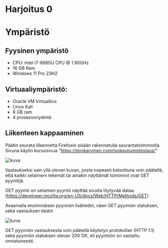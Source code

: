 # Harjoitus 0

# Ympäristö

## Fyysinen ympäristö

- CPU: Intel i7-8665U CPU @ 1.90GHz
- 16 GB Ram
- Windows 11 Pro 23H2

## Virtuaaliympäristö:

- Oracle VM Virtualbox
- Linux Kali
-  8 GB ram
-  4 prosessoriydintä

## Liikenteen kappaaminen

Päätin seurata liikennettä Firefoxin sisään rakennetulla seurantatoiminnolla. Sivuna käytin kurssisivua "https://terokarvinen.com/tunkeutumistestaus/"

![kuva](https://github.com/user-attachments/assets/956ce117-eb73-4c08-af62-154d5e973d84)

Vastaukseksi sain yllä olevan kuvan, joista nopeasti katsottuna voin päätellä, että kaikki selaimeni tekemät tai ainakin näyttämät toiminnot ovat GET pyyntöjä.

GET pyyntö on selaimen pyyntö näyttää sivulta löytyvää dataa. (https://developer.mozilla.org/en-US/docs/Web/HTTP/Methods/GET)

Avaamalla ensimmäisen pyynnön lisätiedot, näen GET pyynnön statuksen, sekä vastauksen tiedot

![kuva](https://github.com/user-attachments/assets/7e1d7e99-b5f6-4b28-8760-ddca15f0ad27)

GET pyynnön vastauksesta voin päätellä käytetyn protokollan (HTTP 1.1) sekä pyynnön statuksen olevan 200 OK, eli pyyntöön on vastattu onnistuneesti.









